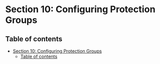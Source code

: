 # Section 10: Configuring Protection Groups

## Table of contents

- [Section 10: Configuring Protection Groups](#section-10-configuring-protection-groups)
  - [Table of contents](#table-of-contents)

